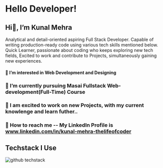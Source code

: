 # Hello Developer!

## Hi👋, I’m Kunal Mehra

Analytical and detail-oriented aspiring Full Stack Developer. 
Capable of writing production-ready code using various tech skills mentioned below.
Quick Learner, passionate about coding who keeps exploring new tech fields, 
Excited to work and contribute to Projects, simultaneously gaining new experiences.

#### 📘 I’m interested in Web Development and Designing
### 🌱 I’m currently pursuing Masai Fullstack Web-development(Full-Time) Course
### 💝 I am excited to work on new Projects, with my current knowlenge and learn futher..
### 📳 How to reach me -- My LinkedIn Profile is www.linkedin.com/in/kunal-mehra-thelifeofcoder

## Techstack I Use
![github techstack](https://user-images.githubusercontent.com/112753481/215295303-b3a01994-aae3-403f-aedf-062a007f69cc.png)

<!---
KunalMehra075/KunalMehra075 is a ✨ special ✨ repository because its `README.md` (this file) appears on your GitHub profile.
You can click the Preview link to take a look at your changes.
--->
